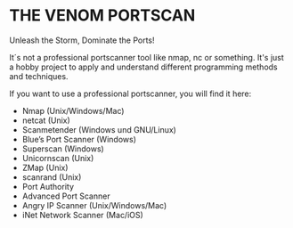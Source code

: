 # THE VENOM PORTSCAN
 Unleash the Storm, Dominate the Ports!

It´s not a professional portscanner tool like nmap, nc or something.
It's just a hobby project to apply and understand different programming methods and techniques.

If you want to use a professional portscanner, you will find it here:
- Nmap (Unix/Windows/Mac)
- netcat (Unix)
- Scanmetender (Windows und GNU/Linux)
- Blue’s Port Scanner (Windows)
- Superscan (Windows)
- Unicornscan (Unix)
- ZMap (Unix)
- scanrand (Unix)
- Port Authority
- Advanced Port Scanner
- Angry IP Scanner (Unix/Windows/Mac)
- iNet Network Scanner (Mac/iOS)
